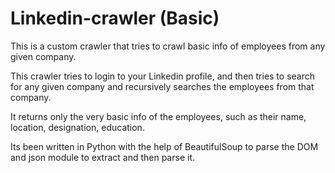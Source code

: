 Linkedin-crawler (Basic)
================

This is a custom crawler that tries to crawl basic info of employees from any given company.

This crawler tries to login to your Linkedin profile, and then tries to search for any given company and recursively
searches the employees from that company.

It returns only the very basic info of the employees, such as their name, location, designation, education.

Its been written in Python with the help of BeautifulSoup to parse the DOM and json module to extract and then parse it.
